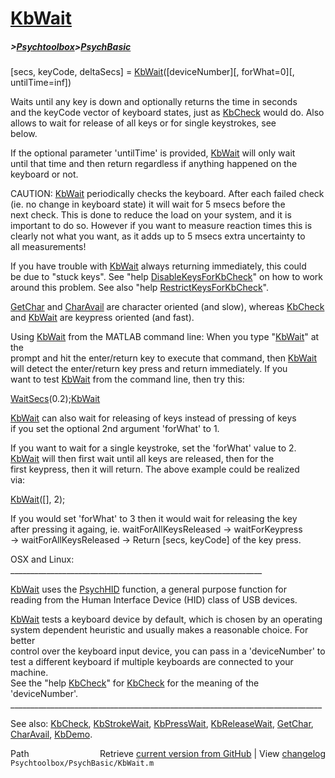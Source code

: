 # [KbWait](KbWait)
##### >[Psychtoolbox](Psychtoolbox)>[PsychBasic](PsychBasic)

[secs, keyCode, deltaSecs] = [KbWait](KbWait)([deviceNumber][, forWhat=0][, untilTime=inf])  
  
Waits until any key is down and optionally returns the time in seconds  
and the keyCode vector of keyboard states, just as [KbCheck](KbCheck) would do. Also  
allows to wait for release of all keys or for single keystrokes, see  
below.  
  
If the optional parameter 'untilTime' is provided, [KbWait](KbWait) will only wait  
until that time and then return regardless if anything happened on the  
keyboard or not.  
  
CAUTION: [KbWait](KbWait) periodically checks the keyboard. After each failed check  
(ie. no change in keyboard state) it will wait for 5 msecs before the  
next check. This is done to reduce the load on your system, and it is  
important to do so. However if you want to measure reaction times this is  
clearly not what you want, as it adds up to 5 msecs extra uncertainty to  
all measurements!  
  
If you have trouble with [KbWait](KbWait) always returning immediately, this could  
be due to "stuck keys". See "help [DisableKeysForKbCheck](DisableKeysForKbCheck)" on how to work  
around this problem. See also "help [RestrictKeysForKbCheck](RestrictKeysForKbCheck)".  
  
[GetChar](GetChar) and [CharAvail](CharAvail) are character oriented (and slow), whereas [KbCheck](KbCheck)  
and [KbWait](KbWait) are keypress oriented (and fast).  
  
Using [KbWait](KbWait) from the MATLAB command line: When you type "[KbWait](KbWait)" at the  
prompt and hit the enter/return key to execute that command, then [KbWait](KbWait)  
will detect the enter/return key press and return immediately.  If you  
want to test [KbWait](KbWait) from the command line, then try this:  
  
 [WaitSecs](WaitSecs)(0.2);[KbWait](KbWait)  
  
[KbWait](KbWait) can also wait for releasing of keys instead of pressing of keys  
if you set the optional 2nd argument 'forWhat' to 1.  
  
If you want to wait for a single keystroke, set the 'forWhat' value to 2.  
[KbWait](KbWait) will then first wait until all keys are released, then for the  
first keypress, then it will return. The above example could be realized  
via:  
  
 [KbWait](KbWait)([], 2);  
  
If you would set 'forWhat' to 3 then it would wait for releasing the key  
after pressing it againg, ie. waitForAllKeysReleased -\> waitForKeypress  
-\> waitForAllKeysReleased -\> Return [secs, keyCode] of the key press.  
  
  
OSX and Linux: \_\_\_\_\_\_\_\_\_\_\_\_\_\_\_\_\_\_\_\_\_\_\_\_\_\_\_\_\_\_\_\_\_\_\_\_\_\_\_\_\_\_\_\_\_\_\_\_\_\_\_\_\_\_\_\_\_\_\_\_\_\_\_  
  
[KbWait](KbWait) uses the [PsychHID](PsychHID) function, a general purpose function for  
reading from the Human Interface Device (HID) class of USB devices.  
  
[KbWait](KbWait) tests a keyboard device by default, which is chosen by an operating  
system dependent heuristic and usually makes a reasonable choice. For better  
control over the keyboard input device, you can pass in a 'deviceNumber' to  
test a different keyboard if multiple keyboards are connected to your machine.  
See the "help [KbCheck](KbCheck)" for [KbCheck](KbCheck) for the meaning of the 'deviceNumber'.  
\_\_\_\_\_\_\_\_\_\_\_\_\_\_\_\_\_\_\_\_\_\_\_\_\_\_\_\_\_\_\_\_\_\_\_\_\_\_\_\_\_\_\_\_\_\_\_\_\_\_\_\_\_\_\_\_\_\_\_\_\_\_\_\_\_\_\_\_\_\_\_\_\_\_\_\_\_\_  
  
See also: [KbCheck](KbCheck), [KbStrokeWait](KbStrokeWait), [KbPressWait](KbPressWait), [KbReleaseWait](KbReleaseWait), [GetChar](GetChar), [CharAvail](CharAvail), [KbDemo](KbDemo).  




<div class="code_header" style="text-align:right;">
  <span style="float:left;">Path&nbsp;&nbsp;</span> <span class="counter">Retrieve <a href=
  "https://raw.github.com/Psychtoolbox-3/Psychtoolbox-3/beta/Psychtoolbox/PsychBasic/KbWait.m">current version from GitHub</a> | View <a href=
  "https://github.com/Psychtoolbox-3/Psychtoolbox-3/commits/beta/Psychtoolbox/PsychBasic/KbWait.m">changelog</a></span>
</div>
<div class="code">
  <code>Psychtoolbox/PsychBasic/KbWait.m</code>
</div>

